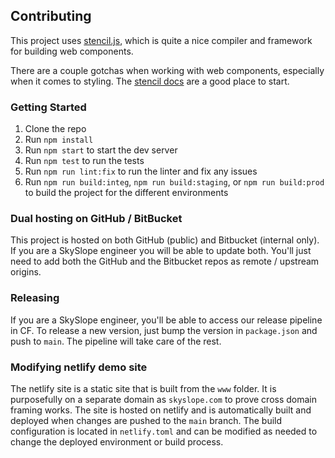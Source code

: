 ## Contributing

This project uses [stencil.js](https://stenciljs.com/), which is quite a nice compiler and framework for building web components.  

There are a couple gotchas when working with web components, especially when it comes to styling.  The [stencil docs](https://stenciljs.com/docs/styling) are a good place to start.

### Getting Started

1. Clone the repo
2. Run `npm install`
3. Run `npm start` to start the dev server
4. Run `npm test` to run the tests
5. Run `npm run lint:fix` to run the linter and fix any issues
6. Run `npm run build:integ`, `npm run build:staging`, or `npm run build:prod` to build the project for the different environments

### Dual hosting on GitHub / BitBucket

This project is hosted on both GitHub (public) and Bitbucket (internal only).
If you are a SkySlope engineer you will be able to update both. You'll just need to add both the GitHub and the Bitbucket repos as remote / upstream origins.

### Releasing

If you are a SkySlope engineer, you'll be able to access our release pipeline in CF.
To release a new version, just bump the version in `package.json` and push to `main`.  The pipeline will take care of the rest. 

### Modifying netlify demo site

The netlify site is a static site that is built from the `www` folder. It is purposefully on a separate domain as `skyslope.com` to prove cross domain framing works.  The site is hosted on netlify and is automatically built and deployed when changes are pushed to the `main` branch.
The build configuration is located in `netlify.toml` and can be modified as needed to change the deployed environment or build process.